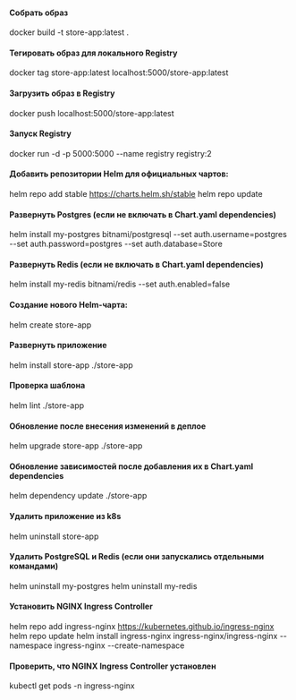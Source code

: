 #### Собрать образ
docker build -t store-app:latest .

#### Тегировать образ для локального Registry
docker tag store-app:latest localhost:5000/store-app:latest

#### Загрузить образ в Registry
docker push localhost:5000/store-app:latest

#### Запуск Registry
docker run -d -p 5000:5000 --name registry registry:2

#### Добавить репозитории Helm для официальных чартов:
helm repo add stable https://charts.helm.sh/stable
helm repo update

#### Развернуть Postgres (если не включать в Chart.yaml dependencies)
helm install my-postgres bitnami/postgresql --set auth.username=postgres --set auth.password=postgres --set auth.database=Store

#### Развернуть Redis (если не включать в Chart.yaml dependencies)
helm install my-redis bitnami/redis --set auth.enabled=false

#### Создание нового Helm-чарта:
helm create store-app

#### Развернуть приложение
helm install store-app ./store-app

#### Проверка шаблона
helm lint ./store-app

#### Обновление после внесения изменений в деплое
helm upgrade store-app ./store-app

#### Обновление зависимостей после добавления их в Chart.yaml dependencies
helm dependency update ./store-app

#### Удалить приложение из k8s
helm uninstall store-app

#### Удалить PostgreSQL и Redis (если они запускались отдельными командами)
helm uninstall my-postgres
helm uninstall my-redis

#### Установить NGINX Ingress Controller
helm repo add ingress-nginx https://kubernetes.github.io/ingress-nginx
helm repo update
helm install ingress-nginx ingress-nginx/ingress-nginx --namespace ingress-nginx --create-namespace

#### Проверить, что NGINX Ingress Controller установлен
kubectl get pods -n ingress-nginx
